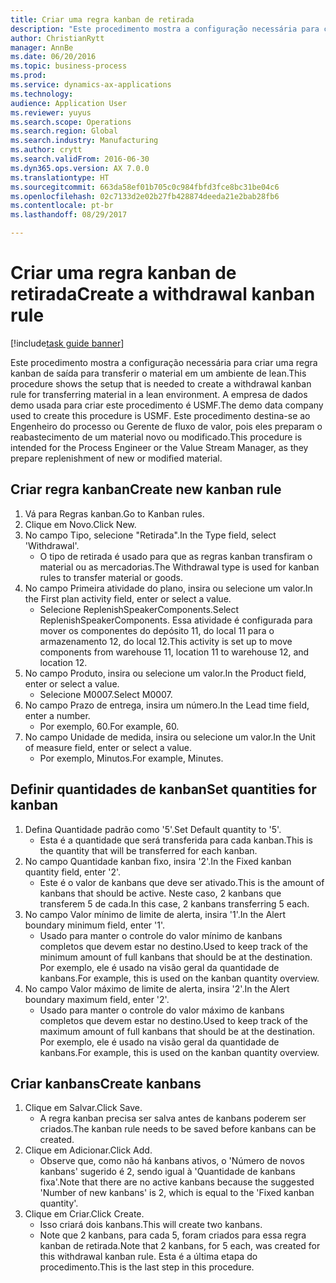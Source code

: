 ```yaml
--- 
title: Criar uma regra kanban de retirada
description: "Este procedimento mostra a configuração necessária para criar uma regra kanban de saída para transferir o material em um ambiente de lean."
author: ChristianRytt
manager: AnnBe
ms.date: 06/20/2016
ms.topic: business-process
ms.prod: 
ms.service: dynamics-ax-applications
ms.technology: 
audience: Application User
ms.reviewer: yuyus
ms.search.scope: Operations
ms.search.region: Global
ms.search.industry: Manufacturing
ms.author: crytt
ms.search.validFrom: 2016-06-30
ms.dyn365.ops.version: AX 7.0.0
ms.translationtype: HT
ms.sourcegitcommit: 663da58ef01b705c0c984fbfd3fce8bc31be04c6
ms.openlocfilehash: 02c7133d2e02b27fb428874deeda21e2bab28fb6
ms.contentlocale: pt-br
ms.lasthandoff: 08/29/2017

---
```

# <a name="create-a-withdrawal-kanban-rule"></a><span data-ttu-id="79aaf-103">Criar uma regra kanban de retirada</span><span class="sxs-lookup"><span data-stu-id="79aaf-103">Create a withdrawal kanban rule</span></span>

[!include[task guide banner](../../includes/task-guide-banner.md)]

<span data-ttu-id="79aaf-104">Este procedimento mostra a configuração necessária para criar uma regra kanban de saída para transferir o material em um ambiente de lean.</span><span class="sxs-lookup"><span data-stu-id="79aaf-104">This procedure shows the setup that is needed to create a withdrawal kanban rule for transferring material in a lean environment.</span></span> <span data-ttu-id="79aaf-105">A empresa de dados demo usada para criar este procedimento é USMF.</span><span class="sxs-lookup"><span data-stu-id="79aaf-105">The demo data company used to create this procedure is USMF.</span></span> <span data-ttu-id="79aaf-106">Este procedimento destina-se ao Engenheiro do processo ou Gerente de fluxo de valor, pois eles preparam o reabastecimento de um material novo ou modificado.</span><span class="sxs-lookup"><span data-stu-id="79aaf-106">This procedure is intended for the Process Engineer or the Value Stream Manager, as they prepare replenishment of new or modified material.</span></span>


## <a name="create-new-kanban-rule"></a><span data-ttu-id="79aaf-107">Criar regra kanban</span><span class="sxs-lookup"><span data-stu-id="79aaf-107">Create new kanban rule</span></span>
1. <span data-ttu-id="79aaf-108">Vá para Regras kanban.</span><span class="sxs-lookup"><span data-stu-id="79aaf-108">Go to Kanban rules.</span></span>
2. <span data-ttu-id="79aaf-109">Clique em Novo.</span><span class="sxs-lookup"><span data-stu-id="79aaf-109">Click New.</span></span>
3. <span data-ttu-id="79aaf-110">No campo Tipo, selecione "Retirada".</span><span class="sxs-lookup"><span data-stu-id="79aaf-110">In the Type field, select 'Withdrawal'.</span></span>
    * <span data-ttu-id="79aaf-111">O tipo de retirada é usado para que as regras kanban transfiram o material ou as mercadorias.</span><span class="sxs-lookup"><span data-stu-id="79aaf-111">The Withdrawal type is used for kanban rules to transfer material or goods.</span></span>  
4. <span data-ttu-id="79aaf-112">No campo Primeira atividade do plano, insira ou selecione um valor.</span><span class="sxs-lookup"><span data-stu-id="79aaf-112">In the First plan activity field, enter or select a value.</span></span>
    * <span data-ttu-id="79aaf-113">Selecione ReplenishSpeakerComponents.</span><span class="sxs-lookup"><span data-stu-id="79aaf-113">Select ReplenishSpeakerComponents.</span></span>   <span data-ttu-id="79aaf-114">Essa atividade é configurada para mover os componentes do depósito 11, do local 11 para o armazenamento 12, do local 12.</span><span class="sxs-lookup"><span data-stu-id="79aaf-114">This activity is set up to move components from warehouse 11, location 11 to warehouse 12, and location 12.</span></span>  
5. <span data-ttu-id="79aaf-115">No campo Produto, insira ou selecione um valor.</span><span class="sxs-lookup"><span data-stu-id="79aaf-115">In the Product field, enter or select a value.</span></span>
    * <span data-ttu-id="79aaf-116">Selecione M0007.</span><span class="sxs-lookup"><span data-stu-id="79aaf-116">Select M0007.</span></span>  
6. <span data-ttu-id="79aaf-117">No campo Prazo de entrega, insira um número.</span><span class="sxs-lookup"><span data-stu-id="79aaf-117">In the Lead time field, enter a number.</span></span>
    * <span data-ttu-id="79aaf-118">Por exemplo, 60.</span><span class="sxs-lookup"><span data-stu-id="79aaf-118">For example, 60.</span></span>  
7. <span data-ttu-id="79aaf-119">No campo Unidade de medida, insira ou selecione um valor.</span><span class="sxs-lookup"><span data-stu-id="79aaf-119">In the Unit of measure field, enter or select a value.</span></span>
    * <span data-ttu-id="79aaf-120">Por exemplo, Minutos.</span><span class="sxs-lookup"><span data-stu-id="79aaf-120">For example, Minutes.</span></span>  

## <a name="set-quantities-for-kanban"></a><span data-ttu-id="79aaf-121">Definir quantidades de kanban</span><span class="sxs-lookup"><span data-stu-id="79aaf-121">Set quantities for kanban</span></span>
1. <span data-ttu-id="79aaf-122">Defina Quantidade padrão como '5'.</span><span class="sxs-lookup"><span data-stu-id="79aaf-122">Set Default quantity to '5'.</span></span>
    * <span data-ttu-id="79aaf-123">Esta é a quantidade que será transferida para cada kanban.</span><span class="sxs-lookup"><span data-stu-id="79aaf-123">This is the quantity that will be transferred for each kanban.</span></span>  
2. <span data-ttu-id="79aaf-124">No campo Quantidade kanban fixo, insira '2'.</span><span class="sxs-lookup"><span data-stu-id="79aaf-124">In the Fixed kanban quantity field, enter '2'.</span></span>
    * <span data-ttu-id="79aaf-125">Este é o valor de kanbans que deve ser ativado.</span><span class="sxs-lookup"><span data-stu-id="79aaf-125">This is the amount of kanbans that should be active.</span></span> <span data-ttu-id="79aaf-126">Neste caso, 2 kanbans que transferem 5 de cada.</span><span class="sxs-lookup"><span data-stu-id="79aaf-126">In this case, 2 kanbans transferring 5 each.</span></span>  
3. <span data-ttu-id="79aaf-127">No campo Valor mínimo de limite de alerta, insira '1'.</span><span class="sxs-lookup"><span data-stu-id="79aaf-127">In the Alert boundary minimum field, enter '1'.</span></span>
    * <span data-ttu-id="79aaf-128">Usado para manter o controle do valor mínimo de kanbans completos que devem estar no destino.</span><span class="sxs-lookup"><span data-stu-id="79aaf-128">Used to keep track of the minimum amount of full kanbans that should be at the destination.</span></span> <span data-ttu-id="79aaf-129">Por exemplo, ele é usado na visão geral da quantidade de kanbans.</span><span class="sxs-lookup"><span data-stu-id="79aaf-129">For example, this is used on the kanban quantity overview.</span></span>  
4. <span data-ttu-id="79aaf-130">No campo Valor máximo de limite de alerta, insira '2'.</span><span class="sxs-lookup"><span data-stu-id="79aaf-130">In the Alert boundary maximum field, enter '2'.</span></span>
    * <span data-ttu-id="79aaf-131">Usado para manter o controle do valor máximo de kanbans completos que devem estar no destino.</span><span class="sxs-lookup"><span data-stu-id="79aaf-131">Used to keep track of the maximum amount of full kanbans that should be at the destination.</span></span> <span data-ttu-id="79aaf-132">Por exemplo, ele é usado na visão geral da quantidade de kanbans.</span><span class="sxs-lookup"><span data-stu-id="79aaf-132">For example, this is used on the kanban quantity overview.</span></span>  

## <a name="create-kanbans"></a><span data-ttu-id="79aaf-133">Criar kanbans</span><span class="sxs-lookup"><span data-stu-id="79aaf-133">Create kanbans</span></span>
1. <span data-ttu-id="79aaf-134">Clique em Salvar.</span><span class="sxs-lookup"><span data-stu-id="79aaf-134">Click Save.</span></span>
    * <span data-ttu-id="79aaf-135">A regra kanban precisa ser salva antes de kanbans poderem ser criados.</span><span class="sxs-lookup"><span data-stu-id="79aaf-135">The kanban rule needs to be saved before kanbans can be created.</span></span>  
2. <span data-ttu-id="79aaf-136">Clique em Adicionar.</span><span class="sxs-lookup"><span data-stu-id="79aaf-136">Click Add.</span></span>
    * <span data-ttu-id="79aaf-137">Observe que, como não há kanbans ativos, o 'Número de novos kanbans' sugerido é 2, sendo igual à 'Quantidade de kanbans fixa'.</span><span class="sxs-lookup"><span data-stu-id="79aaf-137">Note that there are no active kanbans because the suggested 'Number of new kanbans' is 2, which is equal to the 'Fixed kanban quantity'.</span></span>  
3. <span data-ttu-id="79aaf-138">Clique em Criar.</span><span class="sxs-lookup"><span data-stu-id="79aaf-138">Click Create.</span></span>
    * <span data-ttu-id="79aaf-139">Isso criará dois kanbans.</span><span class="sxs-lookup"><span data-stu-id="79aaf-139">This will create two kanbans.</span></span>  
    * <span data-ttu-id="79aaf-140">Note que 2 kanbans, para cada 5, foram criados para essa regra kanban de retirada.</span><span class="sxs-lookup"><span data-stu-id="79aaf-140">Note that 2 kanbans, for 5 each, was created for this withdrawal kanban rule.</span></span>  <span data-ttu-id="79aaf-141">Esta é a última etapa do procedimento.</span><span class="sxs-lookup"><span data-stu-id="79aaf-141">This is the last step in this procedure.</span></span>  



